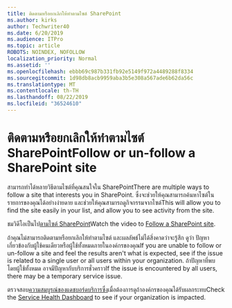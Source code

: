 ```yaml
---
title: ติดตามหรือยกเลิกให้ทำตามไซต์ SharePoint
ms.author: kirks
author: Techwriter40
ms.date: 6/20/2019
ms.audience: ITPro
ms.topic: article
ROBOTS: NOINDEX, NOFOLLOW
localization_priority: Normal
ms.assetid: ''
ms.openlocfilehash: ebbb69c987b331fb92e5149f972a4489288f8334
ms.sourcegitcommit: 1d98db8acb9959aba3b5e308a567ade6b62da56c
ms.translationtype: MT
ms.contentlocale: th-TH
ms.lasthandoff: 08/22/2019
ms.locfileid: "36524610"
---
```

# <a name="follow-or-un-follow-a-sharepoint-site"></a><span data-ttu-id="5da60-102">ติดตามหรือยกเลิกให้ทำตามไซต์ SharePoint</span><span class="sxs-lookup"><span data-stu-id="5da60-102">Follow or un-follow a SharePoint site</span></span>

<span data-ttu-id="5da60-103">สามารถทำได้หลายวิธีตามไซต์ที่คุณสนใจใน SharePoint</span><span class="sxs-lookup"><span data-stu-id="5da60-103">There are multiple ways to follow a site that interests you in SharePoint.</span></span> <span data-ttu-id="5da60-104">ซึ่งจะช่วยให้คุณสามารถค้นหาไซต์ในรายการของคุณได้อย่างง่ายดาย และช่วยให้คุณสามารถดูกิจกรรมจากไซต์</span><span class="sxs-lookup"><span data-stu-id="5da60-104">This will allow you to find the site easily in your list, and allow you to see activity from the site.</span></span> 

<span data-ttu-id="5da60-105">ชมวิดีโอเป็นไป[ตามไซต์ SharePoint](https://support.office.com/article/Video-Follow-a-SharePoint-site-33DB6FA5-9528-45D7-BCC7-F9C1FAAACAE0)</span><span class="sxs-lookup"><span data-stu-id="5da60-105">Watch the video to [Follow a SharePoint site](https://support.office.com/article/Video-Follow-a-SharePoint-site-33DB6FA5-9528-45D7-BCC7-F9C1FAAACAE0).</span></span> 

<span data-ttu-id="5da60-106">ถ้าคุณไม่สามารถติดตามหรือยกเลิกให้ทำตามไซต์ และผลลัพธ์ไม่ได้สิ่งคาดว่าจะรู้สึก ดูว่า ปัญหาเกี่ยวข้องกับผู้ใช้คนเดียวหรือผู้ใช้ทั้งหมดภายในองค์กรของคุณ</span><span class="sxs-lookup"><span data-stu-id="5da60-106">If you are unable to follow or un-follow a site and feel the results aren't what is expected, see if the issue is related to a single user or all users within your organization.</span></span> <span data-ttu-id="5da60-107">ถ้าปัญหาที่พบ โดยผู้ใช้ทั้งหมด อาจมีปัญหากับบริการชั่วคราว</span><span class="sxs-lookup"><span data-stu-id="5da60-107">If the issue is encountered by all users, there may be a temporary service issue.</span></span> 

<span data-ttu-id="5da60-108">ตรวจสอบ[ความสมบูรณ์ของแดชบอร์ดบริการซึ่ง](https://admin.microsoft.com/AdminPortal/Home#/servicehealth)เมื่อต้องการดูถ้าองค์กรของคุณได้รับผลกระทบ</span><span class="sxs-lookup"><span data-stu-id="5da60-108">Check the [Service Health Dashboard](https://admin.microsoft.com/AdminPortal/Home#/servicehealth) to see if your organization is impacted.</span></span>
